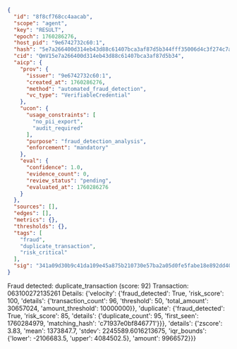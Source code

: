 ```json
{
  "id": "8f8cf768cc4aacab",
  "scope": "agent",
  "key": "RESULT",
  "epoch": 1760286276,
  "host_pid": "9e6742732c60:1",
  "hash": "5e7a266400d314eb43d88c61407bca3af87d5b344fff35006d4c3f274c7aa786",
  "cid": "QmV15e7a266400d314eb43d88c61407bca3af87d5b34",
  "aicp": {
    "prov": {
      "issuer": "9e6742732c60:1",
      "created_at": 1760286276,
      "method": "automated_fraud_detection",
      "vc_type": "VerifiableCredential"
    },
    "ucon": {
      "usage_constraints": [
        "no_pii_export",
        "audit_required"
      ],
      "purpose": "fraud_detection_analysis",
      "enforcement": "mandatory"
    },
    "eval": {
      "confidence": 1.0,
      "evidence_count": 0,
      "review_status": "pending",
      "evaluated_at": 1760286276
    }
  },
  "sources": [],
  "edges": [],
  "metrics": {},
  "thresholds": {},
  "tags": [
    "fraud",
    "duplicate_transaction",
    "risk_critical"
  ],
  "sig": "341a09d30b9c41da109e45a875b210730e57ba2a05d0fe5fabe18e892dd40edd"
}
```

Fraud detected: duplicate_transaction (score: 92)
Transaction: 063100272135261
Details: {'velocity': {'fraud_detected': True, 'risk_score': 100, 'details': {'transaction_count': 96, 'threshold': 50, 'total_amount': 30657024, 'amount_threshold': 10000000}}, 'duplicate': {'fraud_detected': True, 'risk_score': 85, 'details': {'duplicate_count': 95, 'first_seen': 1760284979, 'matching_hash': 'c71937e0bf846771'}}}, 'details': {'zscore': 3.83, 'mean': 1373847.7, 'stdev': 2245589.6016213675, 'iqr_bounds': {'lower': -2106683.5, 'upper': 4084502.5}, 'amount': 9966572}}}